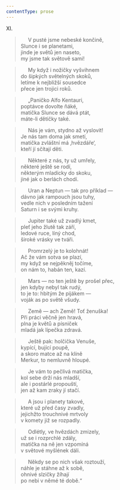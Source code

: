 ```yaml
---
contentType: prose
---
```


XI.

>      V pusté jsme nebeské končině,  
> Slunce i se planetami,  
> jinde je světů jen naseto,  
> my jsme tak světově sami!

>      My když i nožičky vyšvihnem  
> do šipkých světelných skoků,  
> letíme k nejbližší sousedce  
> přece jen trojici roků.

>      „Paničko Alfo Kentauri,  
> poptávce dovolte ňáké,  
> matička Slunce se dává ptát,  
> máte-li dětičky také.

>      Nás je vám, stydno až vyslovit!  
> Je nás tam doma jak smetí,  
> matička zvláštní má ‚hvězdáře‘,  
> kteří jí sčítají děti.

>      Některé z nás, ty už umřely,  
> některé ještě se rodí,  
> některým mladicky do skoku,  
> jiné jak o berlách chodí.

>      Uran a Neptun — tak pro příklad —  
> dávno jak rampouch jsou tuhy,  
> vedle nich v posledním tažení  
> Saturn i se svými kruhy.

>      Jupiter také už zvadlý kmet,  
> pleť jeho žlutě tak září,  
> ledové ruce, líný chod,  
> široké vrásky ve tváři.

>      Promrzelý je to kolohnát!  
> Ač že vám sotva se plazí,  
> my když se nejpěkněj točíme,  
> on nám to, habán ten, kazí.

>      Mars — no ten ještě by prošel přec,  
> jen kdyby nebyl tak rudý,   
> to je to: hbitým že pijákem —  
> voják as po světě všudy.

>      Země — ach Země! Toť ženuška!  
> Při práci věčně jen hravá,  
> plna je květů a písniček  
> mladá jak lípečka zdravá.

>      Ještě pak: holčička Venuše,  
> kypící, bující poupě,  
> a skoro matce až na klíně  
> Merkur, to nemluvně hloupé.

>      Je vám to pečlivá matička,  
> kol sebe drží nás mladší,  
> ale i postárlé propouští,  
> jen až kam zraky jí stačí.

>      A jsou i planety takové,  
> které už před časy zvadly,  
> jejichžto trouchnivé mrtvoly  
> v komety již se rozpadly.

>      Odlétly, ve hvězdách zmizely,  
> už se i rozprchlé zdály,  
> matička na ně jen vzpomíná  
> v světové myšlének dáli.

>      Někdy se po nich však roztouží,  
> náhle je stáhne až k sobě,  
> ohnivé slzičky žíhají  
> po nebi v němé té době.“
